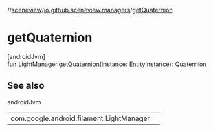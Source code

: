//[sceneview](../../index.md)/[io.github.sceneview.managers](index.md)/[getQuaternion](get-quaternion.md)

# getQuaternion

[androidJvm]\
fun LightManager.[getQuaternion](get-quaternion.md)(instance: [EntityInstance](../io.github.sceneview.components/index.md#-275222848%2FClasslikes%2F-1571379623)): Quaternion

## See also

androidJvm

| | |
|---|---|
| com.google.android.filament.LightManager |  |
